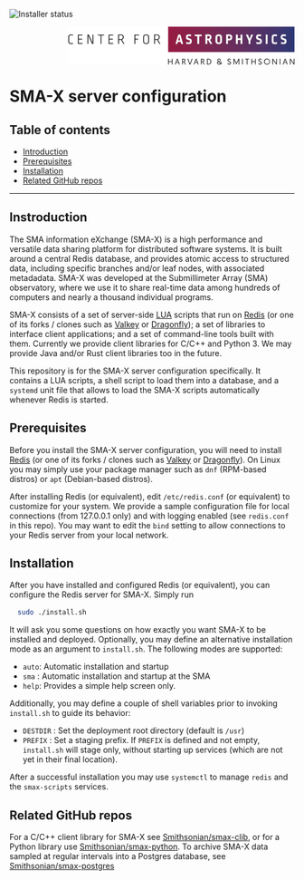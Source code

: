![Installer status](https://github.com/Smithsonian/smax-server/actions/workflows/test.yml/badge.svg)

<picture>
  <source srcset="resources/CfA-logo-dark.png" alt="CfA logo" media="(prefers-color-scheme: dark)"/>
  <source srcset="resources/CfA-logo.png" alt="CfA logo" media="(prefers-color-scheme: light)"/>
  <img src="resources/CfA-logo.png" alt="CfA logo" width="400" height="67" align="right"/>
</picture>
<br clear="all">

# SMA-X server configuration

## Table of contents

 - [Introduction](#introduction)
 - [Prerequisites](#prerequisites)
 - [Installation](#installing)
 - [Related GitHub repos](#related-repos)

------------------------------------------------------------------------------

<a name="introduction"></a>
## Instroduction

The SMA information eXchange (SMA-X) is a high performance and versatile data sharing platform for distributed 
software systems. It is built around a central Redis database, and provides atomic access to structured data, 
including specific branches and/or leaf nodes, with associated metadadata. SMA-X was developed at the Submillimeter
Array (SMA) observatory, where we use it to share real-time data among hundreds of computers and nearly a thousand
individual programs.

SMA-X consists of a set of server-side [LUA](https://lua.org/) scripts that run on [Redis](https://redis.io) (or one 
of its forks / clones such as [Valkey](https://valkey.io) or [Dragonfly](https://dragonfly.io)); a set of libraries to 
interface client applications; and a set of command-line tools built with them. Currently we provide client libraries 
for C/C++ and Python 3. We may provide Java and/or Rust client libraries too in the future.

This repository is for the SMA-X server configuration specifically. It contains a LUA scripts, a shell script to load 
them into a database, and a `systemd` unit file that allows to load the SMA-X scripts automatically whenever Redis is 
started.

<a name="prerequisites"></a>
## Prerequisites

Before you install the SMA-X server configuration, you will need to install [Redis](https://redis.io) (or one 
of its forks / clones such as [Valkey](https://valkey.io) or [Dragonfly](https://dragonfly.io)). On Linux you may simply 
use your package manager such as `dnf` (RPM-based distros) or `apt` (Debian-based distros).

After installing Redis (or equivalent), edit `/etc/redis.conf` (or equivalent) to customize for your system. We provide
a sample configuration file for local connections (from 127.0.0.1 only) and with logging enabled (see `redis.conf` in 
this repo). You may want to edit the `bind` setting to allow connections to your Redis server from your local network.

<a name="installing"></a>
## Installation

After you have installed and configured Redis (or equivalent), you can configure the Redis server for SMA-X. Simply run

```bash
  sudo ./install.sh
```

It will ask you some questions on how exactly you want SMA-X to be installed and deployed. Optionally, you may define
an alternative installation mode as an argument to `install.sh`. The following modes are supported:

 - `auto`: Automatic installation and startup
 - `sma` : Automatic installation and startup at the SMA
 - `help`: Provides a simple help screen only.
 
Additionally, you may define a couple of shell variables prior to invoking `install.sh` to guide its behavior:

 - `DESTDIR` : Set the deployment root directory (default is `/usr`)
 - `PREFIX`  : Set a staging prefix. If `PREFIX` is defined and not empty, `install.sh` will stage only, without
   starting up services (which are not yet in their final location).

After a successful installation you may use `systemctl` to manage `redis` and the `smax-scripts` services.

<a name="related-repos"></a>
## Related GitHub repos

For a C/C++ client library for SMA-X see [Smithsonian/smax-clib](https://github.com/Smithsonian/smax-clib), or for a 
Python library use [Smithsonian/smax-python](https://github.com/Smithsonian/smax-python). To archive SMA-X data 
sampled at regular intervals into a Postgres database, see 
[Smithsonian/smax-postgres](https://github.com/Smithsonian/smax-postgres)

